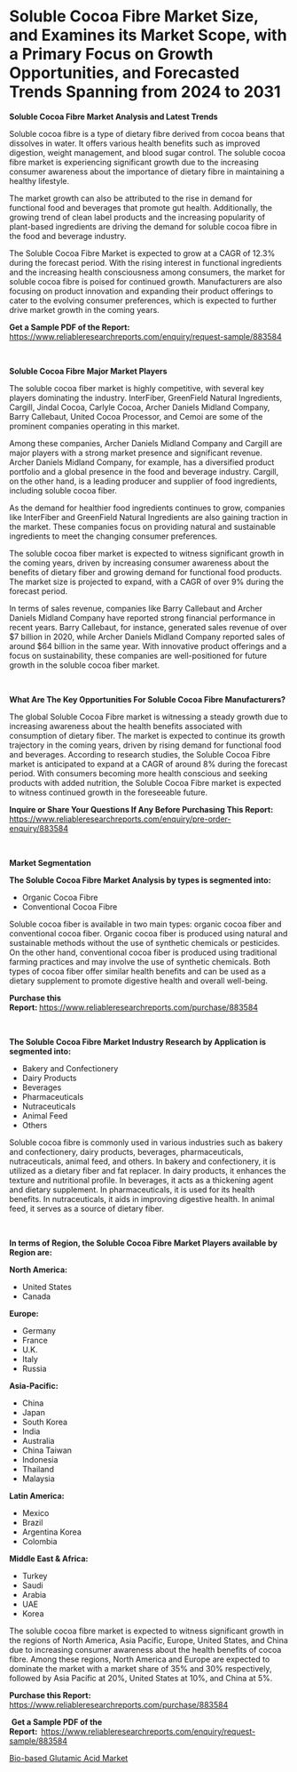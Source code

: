 <p><h1>Soluble Cocoa Fibre Market Size, and Examines its Market Scope, with a Primary Focus on Growth Opportunities, and Forecasted Trends Spanning from 2024 to 2031</h1></p><p><strong>Soluble Cocoa Fibre Market Analysis and Latest Trends</strong></p>
<p><p>Soluble cocoa fibre is a type of dietary fibre derived from cocoa beans that dissolves in water. It offers various health benefits such as improved digestion, weight management, and blood sugar control. The soluble cocoa fibre market is experiencing significant growth due to the increasing consumer awareness about the importance of dietary fibre in maintaining a healthy lifestyle.</p><p>The market growth can also be attributed to the rise in demand for functional food and beverages that promote gut health. Additionally, the growing trend of clean label products and the increasing popularity of plant-based ingredients are driving the demand for soluble cocoa fibre in the food and beverage industry.</p><p>The Soluble Cocoa Fibre Market is expected to grow at a CAGR of 12.3% during the forecast period. With the rising interest in functional ingredients and the increasing health consciousness among consumers, the market for soluble cocoa fibre is poised for continued growth. Manufacturers are also focusing on product innovation and expanding their product offerings to cater to the evolving consumer preferences, which is expected to further drive market growth in the coming years.</p></p>
<p><strong>Get a Sample PDF of the Report:&nbsp;</strong> <a href="https://www.reliableresearchreports.com/enquiry/request-sample/883584">https://www.reliableresearchreports.com/enquiry/request-sample/883584</a></p>
<p>&nbsp;</p>
<p><strong>Soluble Cocoa Fibre Major Market Players</strong></p>
<p><p>The soluble cocoa fiber market is highly competitive, with several key players dominating the industry. InterFiber, GreenField Natural Ingredients, Cargill, Jindal Cocoa, Carlyle Cocoa, Archer Daniels Midland Company, Barry Callebaut, United Cocoa Processor, and Cemoi are some of the prominent companies operating in this market.</p><p>Among these companies, Archer Daniels Midland Company and Cargill are major players with a strong market presence and significant revenue. Archer Daniels Midland Company, for example, has a diversified product portfolio and a global presence in the food and beverage industry. Cargill, on the other hand, is a leading producer and supplier of food ingredients, including soluble cocoa fiber.</p><p>As the demand for healthier food ingredients continues to grow, companies like InterFiber and GreenField Natural Ingredients are also gaining traction in the market. These companies focus on providing natural and sustainable ingredients to meet the changing consumer preferences.</p><p>The soluble cocoa fiber market is expected to witness significant growth in the coming years, driven by increasing consumer awareness about the benefits of dietary fiber and growing demand for functional food products. The market size is projected to expand, with a CAGR of over 9% during the forecast period.</p><p>In terms of sales revenue, companies like Barry Callebaut and Archer Daniels Midland Company have reported strong financial performance in recent years. Barry Callebaut, for instance, generated sales revenue of over $7 billion in 2020, while Archer Daniels Midland Company reported sales of around $64 billion in the same year. With innovative product offerings and a focus on sustainability, these companies are well-positioned for future growth in the soluble cocoa fiber market.</p></p>
<p>&nbsp;</p>
<p><strong>What Are The Key Opportunities For Soluble Cocoa Fibre Manufacturers?</strong></p>
<p><p>The global Soluble Cocoa Fibre market is witnessing a steady growth due to increasing awareness about the health benefits associated with consumption of dietary fiber. The market is expected to continue its growth trajectory in the coming years, driven by rising demand for functional food and beverages. According to research studies, the Soluble Cocoa Fibre market is anticipated to expand at a CAGR of around 8% during the forecast period. With consumers becoming more health conscious and seeking products with added nutrition, the Soluble Cocoa Fibre market is expected to witness continued growth in the foreseeable future.</p></p>
<p><strong>Inquire or Share Your Questions If Any Before Purchasing This Report:</strong> <a href="https://www.reliableresearchreports.com/enquiry/pre-order-enquiry/883584">https://www.reliableresearchreports.com/enquiry/pre-order-enquiry/883584</a></p>
<p>&nbsp;</p>
<p><strong>Market Segmentation</strong></p>
<p><strong>The Soluble Cocoa Fibre Market Analysis by types is segmented into:</strong></p>
<p><ul><li>Organic Cocoa Fibre</li><li>Conventional Cocoa Fibre</li></ul></p>
<p><p>Soluble cocoa fiber is available in two main types: organic cocoa fiber and conventional cocoa fiber. Organic cocoa fiber is produced using natural and sustainable methods without the use of synthetic chemicals or pesticides. On the other hand, conventional cocoa fiber is produced using traditional farming practices and may involve the use of synthetic chemicals. Both types of cocoa fiber offer similar health benefits and can be used as a dietary supplement to promote digestive health and overall well-being.</p></p>
<p><strong>Purchase this Report:&nbsp;</strong><a href="https://www.reliableresearchreports.com/purchase/883584">https://www.reliableresearchreports.com/purchase/883584</a></p>
<p>&nbsp;</p>
<p><strong>The Soluble Cocoa Fibre Market Industry Research by Application is segmented into:</strong></p>
<p><ul><li>Bakery and Confectionery</li><li>Dairy Products</li><li>Beverages</li><li>Pharmaceuticals</li><li>Nutraceuticals</li><li>Animal Feed</li><li>Others</li></ul></p>
<p><p>Soluble cocoa fibre is commonly used in various industries such as bakery and confectionery, dairy products, beverages, pharmaceuticals, nutraceuticals, animal feed, and others. In bakery and confectionery, it is utilized as a dietary fiber and fat replacer. In dairy products, it enhances the texture and nutritional profile. In beverages, it acts as a thickening agent and dietary supplement. In pharmaceuticals, it is used for its health benefits. In nutraceuticals, it aids in improving digestive health. In animal feed, it serves as a source of dietary fiber.</p></p>
<p>&nbsp;</p>
<p><strong>In terms of Region, the Soluble Cocoa Fibre Market Players available by Region are:</strong></p>
<p>
    <p> <strong> North America: </strong>
        <ul>
            <li>United States</li>
            <li>Canada</li>
        </ul>
        </p> 
    <p> <strong> Europe: </strong>
        <ul>
            <li>Germany</li>
            <li>France</li>
            <li>U.K.</li>
            <li>Italy</li>
            <li>Russia</li>
        </ul>
        </p> 
    <p> <strong> Asia-Pacific: </strong>
        <ul>
            <li>China</li>
            <li>Japan</li>
            <li>South Korea</li>
            <li>India</li>
            <li>Australia</li>
            <li>China Taiwan</li>
            <li>Indonesia</li>
            <li>Thailand</li>
            <li>Malaysia</li>
        </ul>
        </p> 
    <p> <strong> Latin America: </strong>
        <ul>
            <li>Mexico</li>
            <li>Brazil</li>
            <li>Argentina Korea</li>
            <li>Colombia</li>
        </ul>
        </p> 
    <p> <strong> Middle East & Africa: </strong>
        <ul>
            <li>Turkey</li>
            <li>Saudi</li>
            <li>Arabia</li>
            <li>UAE</li>
            <li>Korea</li>
        </ul>
    </p>
    </p>
<p><p>The soluble cocoa fibre market is expected to witness significant growth in the regions of North America, Asia Pacific, Europe, United States, and China due to increasing consumer awareness about the health benefits of cocoa fibre. Among these regions, North America and Europe are expected to dominate the market with a market share of 35% and 30% respectively, followed by Asia Pacific at 20%, United States at 10%, and China at 5%.</p></p>
<p><strong>Purchase this Report: </strong><a href="https://www.reliableresearchreports.com/purchase/883584">https://www.reliableresearchreports.com/purchase/883584</a></p>
<p>&nbsp;<strong>Get a Sample PDF of the Report:&nbsp;&nbsp;</strong><a href="https://www.reliableresearchreports.com/enquiry/request-sample/883584">https://www.reliableresearchreports.com/enquiry/request-sample/883584</a></p>
<p><strong></strong></p>
<p><p><a href="https://summer-dogwood-3e9.notion.site/Bio-based-Glutamic-Acid-Market-Analysis-and-Market-Size-Global-Industry-Overview-Market-Segmentati-728a24c85a7042d4805f03822669d89f">Bio-based Glutamic Acid Market</a></p></p>